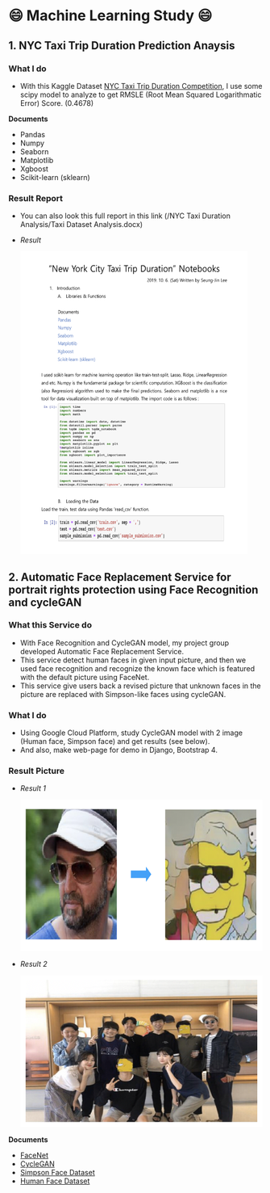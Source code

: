 # :smile: Machine Learning Study :smile:

## 1. NYC Taxi Trip Duration Prediction Anaysis

### What I do
- With this Kaggle Dataset [NYC Taxi Trip Duration Competition](https://www.kaggle.com/c/nyc-taxi-trip-duration), I use some scipy model to analyze to get RMSLE (Root Mean Squared Logarithmatic Error) Score. (0.4678)

**Documents**

- Pandas 
- Numpy
- Seaborn 
- Matplotlib
- Xgboost
- Scikit-learn (sklearn)

### Result Report

- You can also look this full report in this link (/NYC Taxi Duration Analysis/Taxi Dataset Analysis.docx)
- *Result*


  <img src="/img/result_report.png" width="450px" height="600px" title="result_report_pic" alt="Result Report"></img><br>

## 2. Automatic Face Replacement Service for portrait rights protection using Face Recognition and cycleGAN

### What this Service do
- With Face Recognition and CycleGAN model, my project group developed Automatic Face Replacement Service. 
- This service detect human faces in given input picture, and then we used face recognition and recognize the known face which is featured with the default picture using FaceNet.
- This service give users back a revised picture that unknown faces in the picture are replaced with Simpson-like faces using cycleGAN.

### What I do
- Using Google Cloud Platform, study CycleGAN model with 2 image (Human face, Simpson face) and get results (see below).
- And also, make web-page for demo in Django, Bootstrap 4.

### Result Picture

- *Result 1*


  <img src="/img/result_1.png" width="500px" height="300px" title="result_1_pic" alt="Result Picture 1"></img><br>

- *Result 2*


  <img src="/img/result_2.png" width="500px" height="300px" title="result_1_pic" alt="Result Picture 2"></img><br>

**Documents**

- [FaceNet](https://github.com/davidsandberg/facenet)
- [CycleGAN](https://github.com/xhujoy/CycleGAN-tensorflow)
- [Simpson Face Dataset](https://www.kaggle.com/kostastokis/simpsons-faces) 
- [Human Face Dataset](https://github.com/NVlabs/ffhq-dataset)





